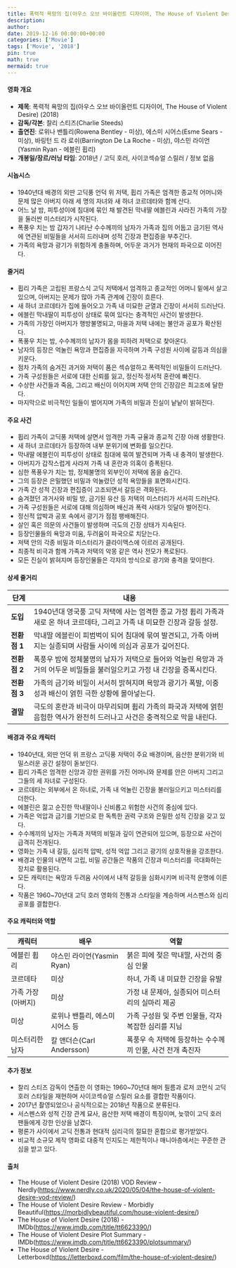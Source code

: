 ```yaml
---
title: 폭력적 욕망의 집(아우스 오브 바이올런트 디자이어, The House of Violent Desire) (2018)
description: 
author: 
date: 2019-12-16 00:00:00+00:00
categories: ['Movie']
tags: ['Movie', '2018']
pin: true
math: true
mermaid: true
---
```

#### 영화 개요

- **제목**: 폭력적 욕망의 집(아우스 오브 바이올런트 디자이어, The House of Violent Desire) (2018)  
- **감독/각본**: 찰리 스티즈(Charlie Steeds)  
- **출연진**: 로위나 밴틀리(Rowena Bentley - 미상), 에스미 시어스(Esme Sears - 미상), 바링턴 드 라 로쉬(Barrington De La Roche - 미상), 야스민 라이언(Yasmin Ryan - 에블린 휩리)  
- **개봉일/장르/러닝 타임**: 2018년 / 고딕 호러, 사이코섹슈얼 스릴러 / 정보 없음  

#### 시놉시스

- 1940년대 배경의 외딴 고딕풍 언덕 위 저택, 휩리 가족은 엄격한 종교적 어머니와 문제 많은 아버지 아래 세 명의 자녀와 새 하녀 코르데타와 함께 산다.  
- 어느 날 밤, 피투성이에 침대에 묶인 채 발견된 막내딸 에블린과 사라진 가족의 가장을 둘러싼 미스터리가 시작된다.  
- 폭풍우 치는 밤 갑자기 나타난 수수께끼의 남자가 가족과 집의 어둡고 금기된 역사에 연관된 비밀들을 서서히 드러내며 성적 긴장과 편집증을 부추긴다.  
- 가족의 욕망과 광기가 위험하게 충돌하며, 어두운 과거가 현재의 파국으로 이어진다.  

#### 줄거리

- 휩리 가족은 고립된 프랑스식 고딕 저택에서 엄격하고 종교적인 어머니 밑에서 살고 있으며, 아버지는 문제가 많아 가족 관계에 긴장이 흐른다.  
- 새 하녀 코르데타가 집에 들어오고 가족 내 미묘한 균열과 긴장이 서서히 드러난다.  
- 에블린 막내딸이 피투성이 상태로 묶여 있다는 충격적인 사건이 발생한다.  
- 가족의 가장인 아버지가 행방불명되고, 마을과 저택 내에는 불안과 공포가 확산된다.  
- 폭풍우 치는 밤, 수수께끼의 남자가 몸을 피하려 저택으로 찾아온다.  
- 남자의 등장은 억눌린 욕망과 편집증을 자극하며 가족 구성원 사이에 갈등과 의심을 키운다.  
- 점차 가족의 숨겨진 과거와 저택이 품은 섹슈얼하고 폭력적인 비밀들이 드러난다.  
- 가족 구성원들은 서로에 대한 신뢰를 잃고, 정신적·정서적 혼란에 빠진다.  
- 수상한 사건들과 죽음, 그리고 배신이 이어지며 저택 안의 긴장감은 최고조에 달한다.  
- 마지막으로 비극적인 일들이 벌어지며 가족의 비밀과 진실이 낱낱이 밝혀진다.  

#### 주요 사건

- 휩리 가족이 고딕풍 저택에 살면서 엄격한 가족 규율과 종교적 긴장 아래 생활한다.  
- 새 하녀 코르데타가 등장하여 내부 분위기에 변화를 일으킨다.  
- 막내딸 에블린이 피투성이 상태로 침대에 묶여 발견되며 가족 내 충격이 발생한다.  
- 아버지가 갑작스럽게 사라져 가족 내 혼란과 의혹이 증폭된다.  
- 심한 폭풍우가 치는 밤, 정체불명의 외부인이 저택에 몸을 숨긴다.  
- 그의 등장은 은밀했던 비밀과 억눌렸던 성적 욕망들을 표면화시킨다.  
- 가족 간 성적 긴장과 편집증이 고조되면서 갈등은 격화된다.  
- 숨겨졌던 과거사와 비밀 방, 금기된 유산 등 저택의 미스터리가 서서히 드러난다.  
- 가족 구성원들은 서로에 대해 의심하며 배신과 폭력 사태가 잇달아 벌어진다.  
- 정신적 압박과 공포 속에서 광기가 점점 팽배해진다.  
- 살인 혹은 의문의 사건들이 발생하며 극도의 긴장 상태가 지속된다.  
- 등장인물들의 욕망과 미움, 두려움이 파국으로 치닫는다.  
- 저택 안의 각종 비밀과 미스터리가 클라이맥스에 이르러 공개된다.  
- 최종적 비극과 함께 가족과 저택의 악몽 같은 역사 전모가 폭로된다.  
- 모든 진실이 밝혀지며 등장인물들은 각자의 방식으로 광기와 충격을 맞이한다.  

#### 상세 줄거리

| **단계**   | **내용**                                                                                                 |
|------------|----------------------------------------------------------------------------------------------------------|
| **도입** | 1940년대 영국풍 고딕 저택에 사는 엄격한 종교 가정 휩리 가족과 새로 온 하녀 코르데타, 그리고 가족 내 미묘한 긴장과 갈등 설정.          |
| **전환점 1** | 막내딸 에블린이 피범벅이 되어 침대에 묶여 발견되고, 가족 아버지는 실종되며 사람들 사이에 의심과 공포가 깊어진다.                    |
| **전환점 2** | 폭풍우 밤에 정체불명의 남자가 저택으로 들어와 억눌린 욕망과 과거의 어두운 비밀들을 불러일으키고 가정 내 긴장을 증폭시킨다.                |
| **전환점 3** | 가족의 금기와 비밀이 서서히 밝혀지며 욕망과 광기가 폭발, 이중성과 배신이 얽힌 극한 상황에 몰아넣는다.                                |
| **결말**   | 극도의 혼란과 비극이 마무리되며 휩리 가족의 파국과 저택에 얽힌 음험한 역사가 완전히 드러나고 사건은 충격적으로 막을 내린다.                  |

#### 배경과 주요 캐릭터

- 1940년대, 외딴 언덕 위 프랑스 고딕풍 저택이 주요 배경이며, 음산한 분위기와 비밀스러운 공간 설정이 돋보인다.  
- 휩리 가족은 엄격한 신앙과 강한 권위를 가진 어머니와 문제를 안은 아버지 그리고 그들의 세 자녀로 구성된다.  
- 코르데타는 외부에서 온 하녀로, 가족 내 억눌린 긴장을 불러일으키고 미스터리를 더한다.  
- 에블린은 젊고 순진한 막내딸이나 신비롭고 위험한 사건의 중심에 있다.  
- 가족은 억압과 금기를 기반으로 한 독특한 권력 구조와 은밀한 성적 긴장을 갖고 있다.  
- 수수께끼의 남자는 가족과 저택의 비밀과 깊이 연관되어 있으며, 등장으로 사건이 급격히 전개된다.  
- 영화는 가족 내 갈등, 심리적 압박, 성적 억압 그리고 광기의 상호작용을 강조한다.  
- 배경과 인물의 내면적 고립, 비밀 공간들은 작품의 긴장과 미스터리를 극대화하는 장치로 활용된다.  
- 모든 캐릭터는 욕망과 두려움 사이에서 내적 갈등을 심화시키며 비극적 운명에 이른다.  
- 작품은 1960~70년대 고딕 호러 영화의 전통과 스타일을 계승하며 서스펜스와 심리 공포를 결합한다.  

#### 주요 캐릭터와 역할

| **캐릭터**     | **배우**                  | **역할**                                    |
|----------------|---------------------------|---------------------------------------------|
| 에블린 휩리     | 야스민 라이언(Yasmin Ryan)   | 붉은 피에 젖은 막내딸, 사건의 중심 인물              |
| 코르데타       | 미상                      | 하녀, 가족 내 미묘한 긴장을 유발                   |
| 가족 가장(아버지) | 미상                      | 가정 내 문제아, 실종되어 미스터리의 실마리 제공         |
| 미상           | 로위나 밴틀리, 에스미 시어스 등 | 가족 구성원 및 주변 인물들, 각자 복잡한 심리를 지님   |
| 미스터리한 남자 | 칼 앤더슨(Carl Andersson)    | 폭풍우 속 저택에 등장하는 수수께끼 인물, 사건 전개 촉진자  |

#### 추가 정보

- 찰리 스티즈 감독이 연출한 이 영화는 1960~70년대 해머 필름과 로저 코먼식 고딕 호러 스타일을 재현하며 사이코섹슈얼 스릴러 요소를 결합한 작품이다.  
- 2017년 촬영되었으나 공식적으로는 2018년 작품으로 분류된다.  
- 서스펜스와 성적 긴장 관계 묘사, 음산한 저택 배경이 특징이며, 늦깎이 고딕 호러 팬들에게 강한 인상을 남겼다.  
- 평론가 사이에서 고딕 전통과 현대적 심리극의 절묘한 혼합으로 평가받았다.  
- 비교적 소규모 제작 영화로 대중적 인지도는 제한적이나 매니아층에서는 꾸준한 관심을 받고 있다.  

#### 출처

- The House of Violent Desire (2018) VOD Review - Nerdly(https://www.nerdly.co.uk/2020/05/04/the-house-of-violent-desire-vod-review/)  
- The House of Violent Desire Review - Morbidly Beautiful(https://morbidlybeautiful.com/house-violent-desire/)  
- The House of Violent Desire (2018) - IMDb(https://www.imdb.com/title/tt6623390/)  
- The House of Violent Desire Plot Summary - IMDb(https://www.imdb.com/title/tt6623390/plotsummary/)  
- The House of Violent Desire - Letterboxd(https://letterboxd.com/film/the-house-of-violent-desire/)
